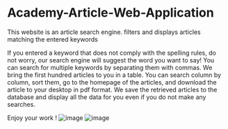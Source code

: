 # Academy-Article-Web-Application
This website is an article search engine. filters and displays articles matching the entered keywords


If you entered a keyword that does not comply with the spelling rules, do not worry, 
our search engine will suggest the word you want to say! You can search for multiple keywords by separating them with commas.
We bring the first hundred articles to you in a table. 
You can search column by column, sort them, go to the homepage of the articles, and download the article to your desktop in pdf format. 
We save the retrieved articles to the database and display all the data for you even if you do not make any searches.

Enjoy your work !
![image](https://github.com/user-attachments/assets/d17752b3-5c9a-4f46-b853-6deef367d32a)
![image](https://github.com/user-attachments/assets/e7e772d2-fe00-4205-8498-c0fe6e79755a)
